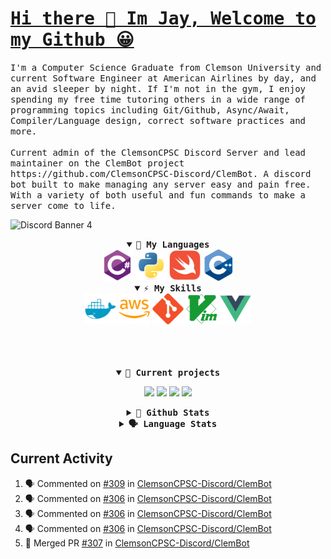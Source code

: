
<b> <u>
  <h1> <samp>
      Hi there 👋 Im Jay, Welcome to my Github 😀 
    </samp>
  </h1>
</u> </b>
<p>
  <samp>
   I'm a Computer Science Graduate from Clemson University and current Software Engineer at American Airlines by day, and an avid sleeper by night. If I'm not in the gym, I enjoy spending my free time tutoring others in a wide range of programming topics including Git/Github, Async/Await, Compiler/Language design, correct software practices and more. 
    <br><br>
  </samp>
  <samp>
  Current admin of the ClemsonCPSC Discord Server and lead maintainer on the ClemBot project https://github.com/ClemsonCPSC-Discord/ClemBot. A discord bot built to make managing any server easy and pain free. With a variety of both useful and fun commands to make a server come to life.  
  </samp>
 </p>
<p align="center">
  <a href="https://discord.gg/QNRbC6k">
    <img src="https://discordapp.com/api/guilds/386585461285715968/widget.png?style=banner4" alt="Discord Banner 4" align="left"/>
  </a>
</p>  
<br> 
<p align="center">
  <details align="center" open>
    <summary><samp><b> 🚀 My Languages </b> </samp> </summary>
  <img src = 'https://github.com/devicons/devicon/blob/master/icons/csharp/csharp-original.svg' alt='C#' width='50'/>
  <img src = 'https://github.com/devicons/devicon/blob/master/icons/python/python-original.svg' alt='Python' width='50'/>
  <img src = 'https://github.com/devicons/devicon/blob/master/icons/swift/swift-original.svg' alt='C++' width='50'/>
  <img src = 'https://github.com/devicons/devicon/blob/master/icons/cplusplus/cplusplus-original.svg' alt='C++' width='50'/>
  </details>
    <details align="center" open>
    <summary><samp> <b>⚡️ My Skills </b> </samp> </summary>
  <img src = 'https://github.com/devicons/devicon/blob/master/icons/docker/docker-plain.svg' alt='Docker' width='50'/>
  <img src = 'https://github.com/devicons/devicon/blob/master/icons/amazonwebservices/amazonwebservices-plain-wordmark.svg' alt='AWS' width='50'/>
  <img src = 'https://github.com/devicons/devicon/blob/master/icons/git/git-plain.svg' alt='Git' width='50'/>
  <img src = 'https://github.com/devicons/devicon/blob/master/icons/vim/vim-plain.svg' alt='Vim' width='50'/>
  <img src = 'https://github.com/devicons/devicon/blob/master/icons/vuejs/vuejs-original.svg' alt='Vue' width='50'/>
  </details>
</p>
<br>
<br>
<br>
<details align="center" open>
    <summary> <b> <samp>🔨 Current projects </samp></b></summary>
  <p>
    <a style="text-decoration: none" align="left" href="https://github.com/ClemsonCPSC-Discord/ClemBot">
        <img src="https://github-readme-stats.vercel.app/api/pin/?username=ClemsonCPSC-Discord&repo=ClemBot&show_owner=false" />
    </a>
    <a style="text-decoration: none" align="left" href="https://github.com/Jay-Madden/Group10">
        <img src="https://github-readme-stats.vercel.app/api/pin/?username=Jay-Madden&repo=Group10&show_owner=true" />
    </a>
    <a style="text-decoration: none" align="left" href="https://github.com/Jay-Madden/ProductivityTrack">
        <img src="https://github-readme-stats.vercel.app/api/pin/?username=Jay-Madden&repo=ProductivityTrack&show_owner=true" />
    </a>
    <a style="text-decoration: none" align="left" href="https://github.com/Jay-Madden/SharpLox">
        <img src="https://github-readme-stats.vercel.app/api/pin/?username=Jay-Madden&repo=SharpLox&show_owner=true" />
    </a>
  </p>
</details>
<details align="center">
  <summary> <b> <samp>🧮 Github Stats </samp></b></summary>
  <p>
    <img src="https://github-readme-stats.vercel.app/api?username=Jay-Madden&count_private=true&show_icons=true&include_all_commits=true">
   </p>
 </details>
 <details align="center">
  <summary> <b> <samp>🗣 Language Stats </samp></b></summary>
  <p>
    <img src="https://github-readme-stats.vercel.app/api/top-langs/?username=Jay-Madden&hide=TeX&layout=compact">
   </p>
 </details>
 
 ## Current Activity
 
<!--START_SECTION:activity-->
1. 🗣 Commented on [#309](https://github.com/ClemsonCPSC-Discord/ClemBot/issues/309) in [ClemsonCPSC-Discord/ClemBot](https://github.com/ClemsonCPSC-Discord/ClemBot)
2. 🗣 Commented on [#306](https://github.com/ClemsonCPSC-Discord/ClemBot/issues/306) in [ClemsonCPSC-Discord/ClemBot](https://github.com/ClemsonCPSC-Discord/ClemBot)
3. 🗣 Commented on [#306](https://github.com/ClemsonCPSC-Discord/ClemBot/issues/306) in [ClemsonCPSC-Discord/ClemBot](https://github.com/ClemsonCPSC-Discord/ClemBot)
4. 🗣 Commented on [#306](https://github.com/ClemsonCPSC-Discord/ClemBot/issues/306) in [ClemsonCPSC-Discord/ClemBot](https://github.com/ClemsonCPSC-Discord/ClemBot)
5. 🎉 Merged PR [#307](https://github.com/ClemsonCPSC-Discord/ClemBot/pull/307) in [ClemsonCPSC-Discord/ClemBot](https://github.com/ClemsonCPSC-Discord/ClemBot)
<!--END_SECTION:activity-->   

<!--**Jay-Madden/Jay-Madden** is a ✨ _special_ ✨ repository because its `README.md` (this file) appears on your GitHub profile.



- 🔭 I’m currently working on ...
- 🌱 I’m currently learning ...
- 👯 I’m looking to collaborate on ...
- 🤔 I’m looking for help with ...
- 💬 Ask me about ...
- 📫 How to reach me: ...
- 😄 Pronouns: ...
- ⚡ Fun fact: ...
-->

